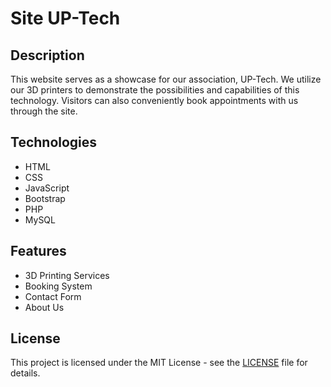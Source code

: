 # Site UP-Tech

## Description
This website serves as a showcase for our association, UP-Tech. We utilize our 3D printers to demonstrate the possibilities and capabilities of this technology. Visitors can also conveniently book appointments with us through the site.

## Technologies

- HTML
- CSS
- JavaScript
- Bootstrap
- PHP
- MySQL

## Features

- 3D Printing Services
- Booking System
- Contact Form
- About Us

## License

This project is licensed under the MIT License - see the [LICENSE](LICENSE) file for details.
